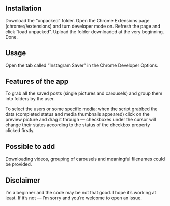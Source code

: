 ## Installation

Download the “unpacked” folder. Open the Chrome Extensions page (chrome://extensions) and turn developer mode on. Refresh the page and click “load unpacked”. Upload the folder downloaded at the very beginning. Done.

## Usage

Open the tab called “Instagram Saver” in the Chrome Developer Options.

## Features of the app

To grab all the saved posts (single pictures and carousels) and group them into folders by the user.

To select the users or some specific media: when the script grabbed the data (completed status and media thumbnails appeared) click on the preview picture and drag it through — checkboxes under the cursor will change their states according to the status of the checkbox property clicked firstly.

## Possible to add

Downloading videos, grouping of carousels and meaningful filenames could be provided.

## Disclaimer

I’m a beginner and the code may be not that good. I hope it’s working at least. If it’s not — I’m sorry and you’re welcome to open an issue.
